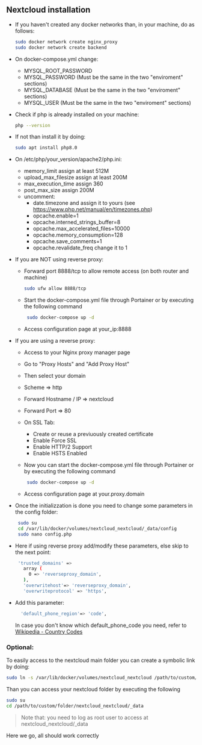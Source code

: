 ## Nextcloud installation

- If you haven't created any docker networks than, in your machine, do as follows:
    ```sh
    sudo docker network create nginx_proxy
    sudo docker network create backend
    ``` 

- On docker-compose.yml change:
    - MYSQL_ROOT_PASSWORD 
    - MYSQL_PASSWORD (Must be the same in the two "enviroment" sections)
    - MYSQL_DATABASE (Must be the same in the two "enviroment" sections)
    - MYSQL_USER (Must be the same in the two "enviroment" sections)

- Check if php is already installed on your machine:

    ```sh
    php --version
    ```

- If not than install it by doing:

    ```sh
    sudo apt install php8.0
    ```

- On /etc/php/your_version/apache2/php.ini:
    - memory_limit assign at least 512M
    - upload_max_filesize assign at least 200M
    - max_execution_time assign 360
    - post_max_size assign 200M
    - uncomment:
        - date.timezone and assign it to yours (see https://www.php.net/manual/en/timezones.php)
        - opcache.enable=1
        - opcache.interned_strings_buffer=8
        - opcache.max_accelerated_files=10000
        - opcache.memory_consumption=128
        - opcache.save_comments=1
        - opcache.revalidate_freq change it to 1

- If you are NOT using reverse proxy:
    - Forward port 8888/tcp to allow remote access (on both router and machine)

        ```sh
        sudo ufw allow 8888/tcp
        ```

    - Start the docker-compose.yml file through Portainer or by executing the following command

       ```sh
        sudo docker-compose up -d
        ```

    - Access configuration page at your_ip:8888
   
- If you are using a reverse proxy:
    - Access to your Nginx proxy manager page
    - Go to "Proxy Hosts" and "Add Proxy Host"
    - Then select your domain
    - Scheme => http
    - Forward Hostname / IP => nextcloud
    - Forward Port => 80
    - On SSL Tab:
        - Create or reuse a previuously created certificate
        - Enable Force SSL
        - Enable HTTP/2 Support
        - Enable HSTS Enabled
        
     - Now you can start the docker-compose.yml file through Portainer or by executing the following command

       ```sh
        sudo docker-compose up -d
        ```
        
     - Access configuration page at your.proxy.domain
     
- Once the initializzation is done you need to change some parameters in the config folder:
   
   ```sh
    sudo su
    cd /var/lib/docker/volumes/nextcloud_nextcloud/_data/config
    sudo nano config.php
    ```

- Here if using reverse proxy add/modify these parameters, else skip to the next point:
   
   ```sh
    'trusted_domains' => 
      array (
        0 => 'reverseproxy_domain',
      ),
      'overwritehost'=> 'reverseproxy_domain',
      'overwriteprotocol' => 'https',
    ```

- Add this parameter:
    ```sh
      'default_phone_region'=> 'code',
    ```
   
   In case you don't know which default_phone_code you need, refer to [Wikipedia - Country Codes](https://en.wikipedia.org/wiki/ISO_3166-1_alpha-2#Officially_assigned_code_elements)
   
### Optional:

To easily access to the nextcloud main folder you can create a symbolic link by doing:

```sh
sudo ln -s /var/lib/docker/volumes/nextcloud_nextcloud /path/to/custom/folder
```

Than you can access your nextcloud folder by executing the following

```sh
sudo su
cd /path/to/custom/folder/nextcloud_nextcloud/_data
```

> Note that:
> you need to log as root user to access at nextcloud_nextcloud/_data


Here we go, all should work correctly
